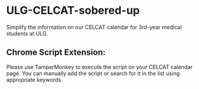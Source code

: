 # ULG-CELCAT-sobered-up
Simplify the information on our CELCAT calendar for 3rd-year medical students at ULG.

## Chrome Script Extension: 
Please use TamperMonkey to execute the script on your CELCAT calendar page. You can manually add the script or search for it in the list using appropriate keywords.
